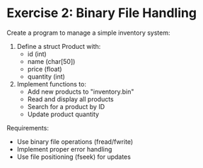 # Exercise 2: Binary File Handling

Create a program to manage a simple inventory system:
1. Define a struct Product with:
   - id (int)
   - name (char[50])
   - price (float)
   - quantity (int)
2. Implement functions to:
   - Add new products to "inventory.bin"
   - Read and display all products
   - Search for a product by ID
   - Update product quantity

Requirements:
- Use binary file operations (fread/fwrite)
- Implement proper error handling
- Use file positioning (fseek) for updates 